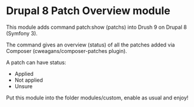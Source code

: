 # Drupal 8 Patch Overview module

This module adds command patch:show (patchs) into Drush 9 on Drupal 8 (Symfony 3).

The command gives an overview (status) of all the patches added via Composer (cweagans/composer-patches plugin).

A patch can have status:

* Applied
* Not applied
* Unsure

Put this module into the folder modules/custom, enable as usual and enjoy!
